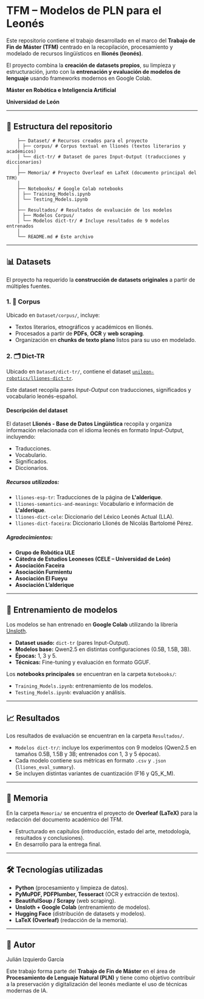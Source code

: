 # TFM – Modelos de PLN para el Leonés

Este repositorio contiene el trabajo desarrollado en el marco del **Trabajo de Fin de Máster (TFM)** centrado en la recopilación, procesamiento y modelado de recursos lingüísticos en **llionés (leonés)**.  

El proyecto combina la **creación de datasets propios**, su limpieza y estructuración, junto con la **entrenación y evaluación de modelos de lenguaje** usando frameworks modernos en Google Colab.  

**Máster en Robótica e Inteligencia Artificial**

**Universidad de León**

---

## 📂 Estructura del repositorio

```
    ├── Dataset/ # Recursos creados para el proyecto
    │ ├── corpus/ # Corpus textual en llionés (textos literarios y académicos)
    │ └── dict-tr/ # Dataset de pares Input-Output (traducciones y diccionarios)
    │
    ├── Memoria/ # Proyecto Overleaf en LaTeX (documento principal del TFM)
    │
    ├── Notebooks/ # Google Colab notebooks
    │ ├── Training_Models.ipynb
    │ └── Testing_Models.ipynb
    │
    ├── Resultados/ # Resultados de evaluación de los modelos
    │ ├── Modelos Corpus/
    │ └── Modelos dict-tr/ # Incluye resultados de 9 modelos entrenados
    │
    └── README.md # Este archivo
```


---

## 📊 Datasets

El proyecto ha requerido la **construcción de datasets originales** a partir de múltiples fuentes.  

### 1. 📖 Corpus
Ubicado en `Dataset/corpus/`, incluye:
- Textos literarios, etnográficos y académicos en llionés.
- Procesados a partir de **PDFs**, **OCR** y **web scraping**.
- Organización en **chunks de texto plano** listos para su uso en modelado.

### 2. 🗂️ Dict-TR
Ubicado en `Dataset/dict-tr/`, contiene el dataset [`unileon-robotics/lliones-dict-tr`](https://huggingface.co/unileon-robotics/lliones-dict-tr).  

Este dataset recopila pares *Input-Output* con traducciones, significados y vocabulario leonés-español.  

#### Descripción del dataset
El dataset **Llionés - Base de Datos Lingüística** recopila y organiza información relacionada con el idioma leonés en formato Input-Output, incluyendo:
- Traducciones.
- Vocabulario.
- Significados.
- Diccionarios.

##### Recursos utilizados:
- `lliones-esp-tr`: Traducciones de la página de **L'alderique**.  
- `lliones-semantics-and-meanings`: Vocabulario e información de **L'alderique**.  
- `lliones-dict-cele`: Diccionario del Léxico Leonés Actual (LLA).  
- `lliones-dict-faceira`: Diccionario Llionés de Nicolás Bartolomé Pérez.  

##### Agradecimientos:
- **Grupo de Robótica ULE**  
- **Cátedra de Estudios Leoneses (CELE – Universidad de León)**  
- **Asociación Faceira**  
- **Asociación Furmientu**  
- **Asociación El Fueyu**  
- **Asociación L’alderique**  

---

## 🚀 Entrenamiento de modelos

Los modelos se han entrenado en **Google Colab** utilizando la librería [Unsloth](https://github.com/unslothai/unsloth).  

- **Dataset usado:** `dict-tr` (pares Input-Output).  
- **Modelos base:** Qwen2.5 en distintas configuraciones (0.5B, 1.5B, 3B).  
- **Épocas:** 1, 3 y 5.  
- **Técnicas:** Fine-tuning y evaluación en formato GGUF.  

Los **notebooks principales** se encuentran en la carpeta `Notebooks/`:
- `Training_Models.ipynb`: entrenamiento de los modelos.  
- `Testing_Models.ipynb`: evaluación y análisis.  

---

## 📈 Resultados

Los resultados de evaluación se encuentran en la carpeta `Resultados/`.  

- `Modelos dict-tr/`: incluye los experimentos con 9 modelos (Qwen2.5 en tamaños 0.5B, 1.5B y 3B; entrenados con 1, 3 y 5 épocas).  
- Cada modelo contiene sus métricas en formato `.csv` y `.json` (`lliones_eval_summary`).  
- Se incluyen distintas variantes de cuantización (F16 y Q5_K_M).  

---

## 📑 Memoria

En la carpeta `Memoria/` se encuentra el proyecto de **Overleaf (LaTeX)** para la redacción del documento académico del TFM.  
- Estructurado en capítulos (introducción, estado del arte, metodología, resultados y conclusiones).  
- En desarrollo para la entrega final.  

---

## 🛠️ Tecnologías utilizadas

- **Python** (procesamiento y limpieza de datos).  
- **PyMuPDF, PDFPlumber, Tesseract** (OCR y extracción de textos).  
- **BeautifulSoup / Scrapy** (web scraping).  
- **Unsloth + Google Colab** (entrenamiento de modelos).  
- **Hugging Face** (distribución de datasets y modelos).  
- **LaTeX (Overleaf)** (redacción de la memoria).  

---

## 📌 Autor

Julián Izquierdo García

Este trabajo forma parte del **Trabajo de Fin de Máster** en el área de **Procesamiento de Lenguaje Natural (PLN)** y tiene como objetivo contribuir a la preservación y digitalización del leonés mediante el uso de técnicas modernas de IA.  
